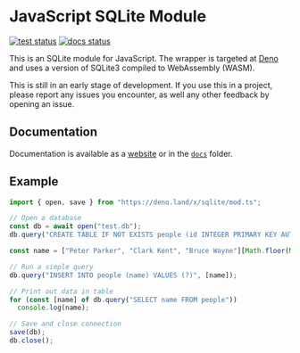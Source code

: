 # JavaScript SQLite Module

[![test status](https://github.com/dyedgreen/deno-sqlite/workflows/tests/badge.svg?branch=master)](https://github.com/dyedgreen/deno-sqlite/actions)
[![docs status](https://github.com/dyedgreen/deno-sqlite/workflows/docs/badge.svg?branch=master)](https://dyedgreen.github.io/deno-sqlite/)

This is an SQLite module for JavaScript. The wrapper is targeted at [Deno](https://deno.land)
and uses a version of SQLite3 compiled to WebAssembly (WASM).

This is still in an early stage of development. If you use this in a project, please report any
issues you encounter, as well any other feedback by opening an issue.

## Documentation

Documentation is available as a [website](https://dyedgreen.github.io/deno-sqlite/) or in the
[`docs`](./docs/README.md) folder.

## Example

```javascript
import { open, save } from "https://deno.land/x/sqlite/mod.ts";

// Open a database
const db = await open("test.db");
db.query("CREATE TABLE IF NOT EXISTS people (id INTEGER PRIMARY KEY AUTOINCREMENT, name TEXT)");

const name = ["Peter Parker", "Clark Kent", "Bruce Wayne"][Math.floor(Math.random() * 3)];

// Run a simple query
db.query("INSERT INTO people (name) VALUES (?)", [name]);

// Print out data in table
for (const [name] of db.query("SELECT name FROM people"))
  console.log(name);

// Save and close connection
save(db);
db.close();
```
